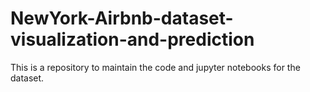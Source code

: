 # NewYork-Airbnb-dataset-visualization-and-prediction
This is a repository to maintain the code and jupyter notebooks for the dataset.
